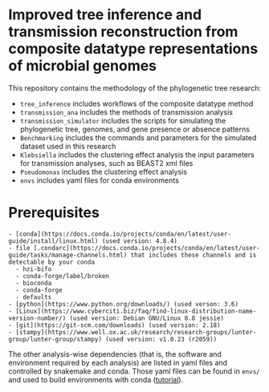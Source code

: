 # Improved tree inference and transmission reconstruction from composite datatype representations of microbial genomes

This repository contains the methodology of the phylogenetic tree research:
- `tree_inference` includes workflows of the composite datatype method 
- `transmission_ana` includes the methods of transmission analysis
- `transmission_simulator` includes the scripts for simulating the phylogenetic
  tree, genomes, and gene presence or absence patterns
- `Benchmarking` includes the commands and parameters for the simulated dataset used in this research
- `Klebsiella` includes the clustering effect analysis the input parameters for transmission analyses, such as
  BEAST2 xml files
- `Pseudomonas` includes the clustering effect analysis 
- `envs` includes yaml files for conda environments

# Prerequisites
    - [conda](https://docs.conda.io/projects/conda/en/latest/user-guide/install/linux.html) (used version: 4.8.4)
    - file [.condarc](https://docs.conda.io/projects/conda/en/latest/user-guide/tasks/manage-channels.html) that includes these channels and is detectable by your conda
      - hzi-bifo
      - conda-forge/label/broken
      - bioconda
      - conda-forge
      - defaults
    - [python](https://www.python.org/downloads/) (used verson: 3.6)
    - [Linux](https://www.cyberciti.biz/faq/find-linux-distribution-name-version-number/) (used version: Debian GNU/Linux 8.8 jessie)
    - [git](https://git-scm.com/downloads) (used version: 2.18)
    - [stampy](https://www.well.ox.ac.uk/research/research-groups/lunter-group/lunter-group/stampy) (used version: v1.0.23 (r2059))

The other analysis-wise dependencies (that is, the software and environment
required by each analysis) are listed in yaml files and controlled by snakemake
and conda. Those yaml files can be found in `envs/` and used to build
environments with conda ([tutorial](https://docs.conda.io/projects/conda/en/latest/user-guide/tasks/manage-environments.html)).
